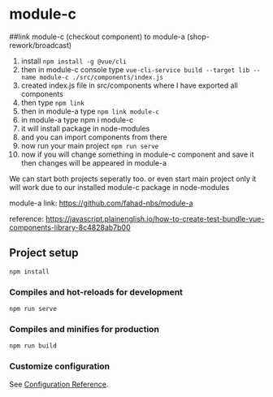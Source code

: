 # module-c

##link module-c (checkout component) to module-a (shop-rework/broadcast)
1. install `npm install -g @vue/cli`
2. then in module-c console type `vue-cli-service build --target lib --name module-c ./src/components/index.js`
3. created index.js file in src/components where I have exported all components
4. then type `npm link`
5. then in module-a type `npm link module-c`
6. in module-a type npm i module-c
7. it will install package in node-modules
8. and you can import components from there
9. now run your main project `npm run serve`
10. now if you will change something in module-c component and save it then changes will be appeared in module-a

We can start both projects seperatly too. 
or even start main project only it will work due to our installed module-c package in node-modules

module-a link: https://github.com/fahad-nbs/module-a

reference: https://javascript.plainenglish.io/how-to-create-test-bundle-vue-components-library-8c4828ab7b00

## Project setup
```
npm install
```

### Compiles and hot-reloads for development
```
npm run serve
```

### Compiles and minifies for production
```
npm run build
```

### Customize configuration
See [Configuration Reference](https://cli.vuejs.org/config/).
